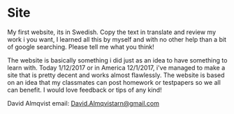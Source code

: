# Site
My first website, its in Swedish. 
Copy the text in translate and review my work i you want, 
I learned all this by myself and with no other help than a bit of google searching.
Please tell me what you think!

The website is basically something i did just as an idea to have something to learn with.
Today 1/12/2017 or in America 12/1/2017, i've managed to make a site that is pretty decent and works almost flawlessly.
The website is based on an idea that my classmates can post homework or testpapers so we all can benefit.
I would love feedback or tips of any kind!

David Almqvist 
email: David.Almqvistarn@gmail.com

